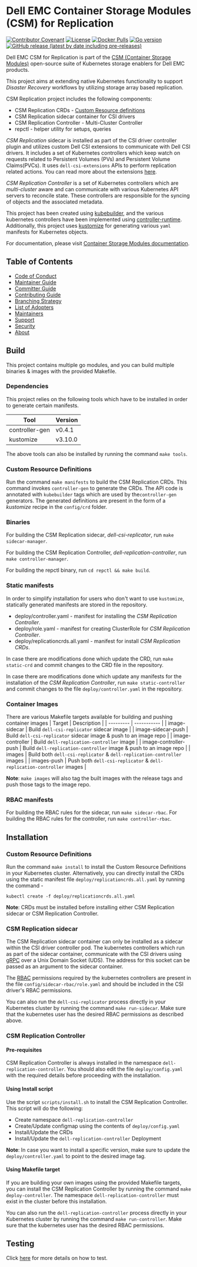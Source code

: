 <!--
Copyright (c) 2021 Dell Inc., or its subsidiaries. All Rights Reserved.

Licensed under the Apache License, Version 2.0 (the "License");
you may not use this file except in compliance with the License.
You may obtain a copy of the License at

    http://www.apache.org/licenses/LICENSE-2.0
-->

# Dell EMC Container Storage Modules (CSM) for Replication

[![Contributor Covenant](https://img.shields.io/badge/Contributor%20Covenant-v2.0%20adopted-ff69b4.svg)](https://github.com/dell/csm/blob/main/docs/CODE_OF_CONDUCT.md)
[![License](https://img.shields.io/github/license/dell/csm-replication)](LICENSE)
[![Docker Pulls](https://img.shields.io/docker/pulls/dellemc/dell-csi-replicator)](https://hub.docker.com/r/dellemc/dell-csi-replicator)
[![Go version](https://img.shields.io/github/go-mod/go-version/dell/csm-replication)](go.mod)
[![GitHub release (latest by date including pre-releases)](https://img.shields.io/github/v/release/dell/csm-replication?include_prereleases&label=latest&style=flat-square)](https://github.com/dell/csm-replication/releases/latest)

Dell EMC CSM for Replication is part of the [CSM (Container Storage Modules)](https://github.com/dell/csm) open-source suite of Kubernetes storage enablers for Dell EMC products.

This project aims at extending native Kubernetes functionality to support _Disaster Recovery_ workflows by utilizing storage array based replication.

CSM Replication project includes the following components:
* CSM Replication CRDs - [Custom Resource definitions](https://kubernetes.io/docs/concepts/extend-kubernetes/api-extension/custom-resources/)
* CSM Replication sidecar container for CSI drivers
* CSM Replication Controller - Multi-Cluster Controller
* repctl - helper utility for setups, queries

_*CSM Replication*_ sidecar is installed as part of the CSI driver controller plugin and utilizes custom Dell CSI extensions to communicate
with Dell CSI drivers. It includes a set of Kubernetes controllers which keep watch on requests related to Persistent Volumes (PVs)
 and Persistent Volume Claims(PVCs). It uses `dell-csi-extensions` APIs to perform replication related actions.
You can read more about the extensions [here](https://github.com/dell/dell-csi-extensions).

_*CSM Replication Controller*_ is a set of Kubernetes controllers which are _multi-cluster_ aware and can communicate with various Kubernetes API servers
to reconcile state. These controllers are responsible for the syncing of objects and the associated metadata.

This project has been created using [kubebuilder](https://github.com/kubernetes-sigs/kubebuilder), and the various kubernetes controllers
have been implemented using [controller-runtime](https://github.com/kubernetes-sigs/controller-runtime). Additionally, this project uses [kustomize](https://github.com/kubernetes-sigs/kustomize) for generating various `yaml` manifests for Kubernetes objects.

For documentation, please visit [Container Storage Modules documentation](https://dell.github.io/csm-docs/).

## Table of Contents

* [Code of Conduct](https://github.com/dell/csm/blob/main/docs/CODE_OF_CONDUCT.md)
* [Maintainer Guide](https://github.com/dell/csm/blob/main/docs/MAINTAINER_GUIDE.md)
* [Committer Guide](https://github.com/dell/csm/blob/main/docs/COMMITTER_GUIDE.md)
* [Contributing Guide](https://github.com/dell/csm/blob/main/docs/CONTRIBUTING.md)
* [Branching Strategy](https://github.com/dell/csm/blob/main/docs/BRANCHING.md)
* [List of Adopters](https://github.com/dell/csm/blob/main/ADOPTERS.md)
* [Maintainers](https://github.com/dell/csm/blob/main/docs/MAINTAINERS.md)
* [Support](https://github.com/dell/csm/blob/main/docs/SUPPORT.md)
* [Security](https://github.com/dell/csm/blob/main/docs/SECURITY.md)
* [About](#about)

## Build

This project contains multiple go modules, and you can build multiple binaries & images with the provided Makefile.

### Dependencies

This project relies on the following tools which have to be installed in order to generate certain manifests.

| Tool | Version |
| --------- | ----------- |
| controller-gen | v0.4.1 |
| kustomize | v3.10.0 |

The above tools can also be installed by running the command `make tools`.

### Custom Resource Definitions

Run the command `make manifests` to build the CSM Replication CRDs. This command invokes `controller-gen` to generate the CRDs. 
The API code is annotated with `kubebuilder` tags which are used by the`controller-gen` generators. The generated definitions are present in the form
of a _kustomize_ recipe in the `config/crd` folder.

### Binaries

For building the CSM Replication sidecar, _dell-csi-replicator_, run `make sidecar-manager`.

For building the CSM Replication Controller, _dell-replication-controller_, run `make controller-manager`.

For building the repctl binary, run `cd repctl && make build`.

### Static manifests

In order to simplify installation for users who don't want to use `kustomize`, statically generated manifests are stored in the repository.
* deploy/controller.yaml - manifest for installing the _CSM Replication Controller_.
* deploy/role.yaml - manifest for creating ClusterRole for _CSM Replication Controller_.
* deploy/replicationcrds.all.yaml - manifest for install _CSM Replication CRDs_.

In case there are modifications done which update the CRD, run `make static-crd` and commit changes to the CRD file in the repository.

In case there are modifications done which update any manifests for the installation of the _CSM Replication Controller_, run
`make static-controller` and commit changes to the file `deploy/controller.yaml` in the repository.

### Container Images

There are various Makefile targets available for building and pushing container images
| Target | Description |
| --------- | ----------- |
| image-sidecar | Build `dell-csi-replicator` sidecar image |
| image-sidecar-push | Build `dell-csi-replicator` sidecar image & push to an image repo |
| image-controller | Build `dell-replication-controller` image |
| image-controller-push | Build `dell-replication-controller` image & push to an image repo |
| images | Build both `dell-csi-replicator` & `dell-replication-controller` images |
| images-push | Push both `dell-csi-replicator` & `dell-replication-controller` images |

**Note**: `make images` will also tag the built images with the release tags and push those tags to the image repo.

### RBAC manifests
For building the RBAC rules for the sidecar, run `make sidecar-rbac`.
For building the RBAC rules for the controller, run `make controller-rbac`.

## Installation

### Custom Resource Definitions

Run the command `make install` to install the Custom Resource Definitions in your Kubernetes cluster. Alternatively, you can directly install
the CRDs using the static manifest file `deploy/replicationcrds.all.yaml` by running the command -

```
kubectl create -f deploy/replicationcrds.all.yaml
```

**Note**: CRDs must be installed before installing either CSM Replication sidecar or CSM Replication Controller.  

### CSM Replication sidecar

The CSM Replication sidecar container can only be installed as a sidecar within the CSI driver controller pod. The kubernetes controllers which
run as part of the sidecar container, communicate with the CSI drivers using [gRPC](https://grpc.io/) over a Unix Domain Socket (UDS). The address for this socket
can be passed as an argument to the sidecar container. 

The [RBAC](https://kubernetes.io/docs/reference/access-authn-authz/rbac/) permissions required by the kubernetes controllers are present in the file
`config/sidecar-rbac/role.yaml` and should be included in the CSI driver's RBAC permissions. 

You can also run the `dell-csi-replicator` process directly in your Kubernetes cluster by running the command `make run-sidecar`. 
Make sure that the kubernetes user has the desired RBAC permissions as described above.

### CSM Replication Controller

#### Pre-requisites

CSM Replication Controller is always installed in the namespace `dell-replication-controller`.
You should also edit the file `deploy/config.yaml` with the required details before proceeding with the installation.

#### Using Install script

Use the script `scripts/install.sh` to install the CSM Replication Controller. This script will do the following:
* Create namespace `dell-replication-controller`
* Create/Update configmap using the contents of `deploy/config.yaml`
* Install/Update the CRDs
* Install/Update the `dell-replication-controller` Deployment

**Note**: In case you want to install a specific version, make sure to update the `deploy/controller.yaml` to point to the desired image tag.

#### Using Makefile target

If you are building your own images using the provided Makefile targets, you can install the CSM Replication Controller
by running the command `make deploy-controller`. The namespace `dell-replication-controller` must exist in the cluster before this installation.

You can also run the `dell-replication-controller` process directly in your Kubernetes cluster by running the command `make run-controller`.
Make sure that the kubernetes user has the desired RBAC permissions.

## Testing

Click [here](/TESTING.md) for more details on how to test.

